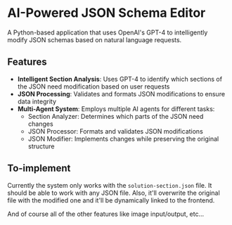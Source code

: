 # AI-Powered JSON Schema Editor

A Python-based application that uses OpenAI's GPT-4 to intelligently modify JSON schemas based on natural language requests.

## Features

- **Intelligent Section Analysis**: Uses GPT-4 to identify which sections of the JSON need modification based on user requests
- **JSON Processing**: Validates and formats JSON modifications to ensure data integrity
- **Multi-Agent System**: Employs multiple AI agents for different tasks:
  - Section Analyzer: Determines which parts of the JSON need changes
  - JSON Processor: Formats and validates JSON modifications
  - JSON Modifier: Implements changes while preserving the original structure

## To-implement

Currently the system only works with the `solution-section.json` file. It should be able to work with any JSON file. 
Also, it'll overwrite the original file with the modified one and it'll be dynamically linked to the frontend.

And of course all of the other features like image input/output, etc...
